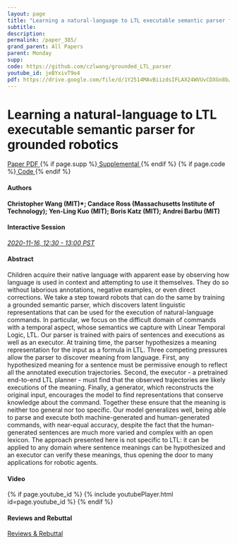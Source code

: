 ```yaml
---
layout: page
title: "Learning a natural-language to LTL executable semantic parser for grounded robotics"
subtitle: 
description:
permalink: /paper_385/
grand_parent: All Papers
parent: Monday
supp: 
code: https://github.com/czlwang/grounded_LTL_parser
youtube_id: jeBYxivT9o4
pdf: https://drive.google.com/file/d/1Y2514MAvBiizdsIFLAX24WVUvCDXGn8b/view
---
```


# Learning a natural-language to LTL executable semantic parser for grounded robotics

<a href="https://drive.google.com/file/d/1Y2514MAvBiizdsIFLAX24WVUvCDXGn8b/view" target="_blank" rel="noopener noreferrer" class="btn btn-blue"><i class="fa fa-file-text-o" aria-hidden="true"></i> Paper PDF </a> {% if page.supp %}<a href="" target="_blank" rel="noopener noreferrer" class="btn btn-green"><i class="fa fa-file-text-o" aria-hidden="true"></i> Supplemental </a>{% endif %} {% if page.code %}<a href="https://github.com/czlwang/grounded_LTL_parser" target="_blank" rel="noopener noreferrer" class="btn"><i class="fa fa-github" aria-hidden="true"></i> Code </a>{% endif %} 

#### Authors
**Christopher Wang (MIT)*; Candace Ross (Massachusetts Institute of Technology); Yen-Ling Kuo (MIT); Boris Katz (MIT); Andrei Barbu (MIT)**

#### Interactive Session
<a href="https://pheedloop.com/corl2020/virtual/?page=sessions&section=SESXLDJ62W5I0YLPL" target="_blank" rel="noopener noreferrer"><em>2020-11-16, 12:30 - 13:00 PST </em></a>

#### Abstract
Children acquire their native language with apparent ease by observing how language is used in context and attempting to use it themselves. They do so without laborious annotations, negative examples, or even direct corrections. We take a step toward robots that can do the same by training a grounded semantic parser, which discovers latent linguistic representations that can be used for the execution of  natural-language commands. In particular, we focus on the difficult domain of commands with a temporal aspect, whose semantics we capture with Linear Temporal Logic, LTL. Our parser is trained with pairs of sentences and executions as well as an executor. At training time, the parser hypothesizes a meaning representation for the input as a formula in LTL. Three competing pressures allow the parser to discover  meaning from language. First, any hypothesized meaning for a sentence must be permissive enough to reflect all the annotated execution trajectories. Second, the executor - a pretrained end-to-end LTL planner - must find that the observed trajectories are  likely executions of the meaning. Finally, a generator, which reconstructs the original input, encourages the model to find representations that conserve knowledge about the command. Together these ensure that the meaning is neither too general nor too specific. Our model generalizes well, being able to parse and execute both machine-generated and human-generated commands, with near-equal accuracy, despite the fact that the human-generated sentences are much more varied and complex with an open lexicon. The approach presented here is not specific to LTL: it can be applied to any domain where sentence meanings can be hypothesized and  an executor can verify these meanings, thus opening the door to many applications for robotic agents.

#### Video
{% if page.youtube_id %}
{% include youtubePlayer.html id=page.youtube_id %}
{% endif %}

#### Reviews and Rebuttal
<a href="https://drive.google.com/file/d/1oGK50v_khNFTt_JfROBCIbIg3fZo6J0l/view" target="_blank" rel="noopener noreferrer" class="btn btn-purple"><i class="fa fa-pencil-square-o" aria-hidden="true"></i> Reviews & Rebuttal </a>

